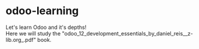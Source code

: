 # odoo-learning
Let's learn Odoo and it's depths!  
Here we will study the "odoo_12_development_essentials_by_daniel_reis__z-lib.org_.pdf" book.